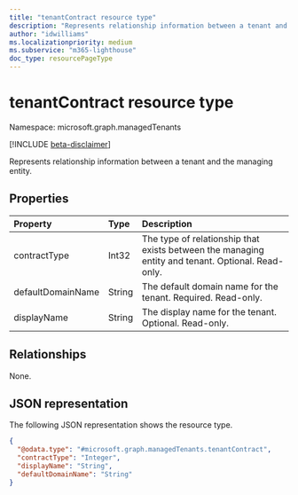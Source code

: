 ```yaml
---
title: "tenantContract resource type"
description: "Represents relationship information between a tenant and the managing entity."
author: "idwilliams"
ms.localizationpriority: medium
ms.subservice: "m365-lighthouse"
doc_type: resourcePageType
---
```


# tenantContract resource type

Namespace: microsoft.graph.managedTenants

[!INCLUDE [beta-disclaimer](../../includes/beta-disclaimer.md)]

Represents relationship information between a tenant and the managing entity.

## Properties
|Property|Type|Description|
|:---|:---|:---|
|contractType|Int32|The type of relationship that exists between the managing entity and tenant. Optional. Read-only.|
|defaultDomainName|String|The default domain name for the tenant. Required. Read-only.|
|displayName|String|The display name for the tenant. Optional. Read-only.|

## Relationships
None.

## JSON representation
The following JSON representation shows the resource type.
<!-- {
  "blockType": "resource",
  "@odata.type": "microsoft.graph.managedTenants.tenantContract"
}
-->
``` json
{
  "@odata.type": "#microsoft.graph.managedTenants.tenantContract",
  "contractType": "Integer",
  "displayName": "String",
  "defaultDomainName": "String"
}
```

